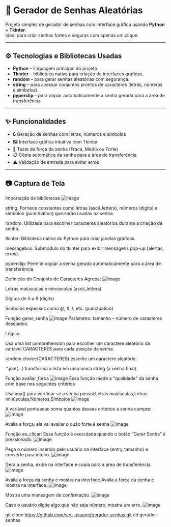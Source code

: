# 🔐 Gerador de Senhas Aleatórias

Projeto simples de gerador de senhas com interface gráfica usando **Python + Tkinter**.  
Ideal para criar senhas fortes e seguras com apenas um clique.

---

## ⚙️ Tecnologias e Bibliotecas Usadas

- **Python** – linguagem principal do projeto.
- **Tkinter** – biblioteca nativa para criação de interfaces gráficas.
- **random** – para gerar senhas aleatórias com segurança.
- **string** – para acessar conjuntos prontos de caracteres (letras, números e símbolos).
- **pyperclip** – para copiar automaticamente a senha gerada para a área de transferência.

---

## ✨ Funcionalidades

- 🔒 Geração de senhas com letras, números e símbolos
- 🖼️ Interface gráfica intuitiva com Tkinter
- 🧠 Teste de força da senha (Fraca, Média ou Forte)
- 📋 Cópia automática da senha para a área de transferência
- ⚠️ Validação de entrada para evitar erros

---

## 📷 Captura de Tela
Importação de bibliotecas
![image](https://github.com/user-attachments/assets/d1efd42a-68e3-4c2f-ba63-7c020f2cef78)

string: Fornece constantes como letras (ascii_letters), números (digits) e símbolos (punctuation) que serão usadas na senha.

random: Utilizada para escolher caracteres aleatórios durante a criação da senha.

tkinter: Biblioteca nativa do Python para criar janelas gráficas.

messagebox: Submódulo do tkinter para exibir mensagens pop-up (alertas, erros).

pyperclip: Permite copiar a senha gerada automaticamente para a área de transferência.


Definição do Conjunto de Caracteres
Agrupa:
![image](https://github.com/user-attachments/assets/2a97983b-295f-4d0b-8bf7-cae48fa95b28)

Letras maiúsculas e minúsculas (ascii_letters)

Dígitos de 0 a 9 (digits)

Símbolos especiais como @, #, !, etc. (punctuation)

Função gerar_senha
![image](https://github.com/user-attachments/assets/2fc60eab-7bd4-4f28-917f-9afc4068632d)
Parâmetro: tamanho – número de caracteres desejados.

Lógica:

Usa uma list comprehension para escolher um caractere aleatório da variável CARACTERES para cada posição da senha.

random.choice(CARACTERES) escolhe um caractere aleatório.

''.join(...) transforma a lista em uma única string (a senha final).

Função avaliar_forca
![image](https://github.com/user-attachments/assets/29a7ca35-2867-4515-91bb-5f38cf5858b4)
Essa função mede a "qualidade" da senha com base nos seguintes critérios

Usa any() para verificar se a senha possui:Letras maiúsculas,Letras minúsculas,Números,Símbolos
![image](https://github.com/user-attachments/assets/0dc4ff4a-f972-4ddd-9eef-73fff0f7ce97)

A variável pontuacao soma quantos desses critérios a senha cumpre:
![image](https://github.com/user-attachments/assets/7a892a37-72ba-48fe-a5ff-fe97d55bf802)

Avalia a força: ela vai avaliar o quão forte é senha
![image](https://github.com/user-attachments/assets/44f0f71d-bb2b-44ae-ab40-a87e18817d09)


Função ao_clicar: Essa função é executada quando o botão “Gerar Senha” é pressionado.
![image](https://github.com/user-attachments/assets/65708cfb-a13a-45b3-a33d-b5d8256f0276)

Pega o número inserido pelo usuário na interface (entry_tamanho) e converte para inteiro.
![image](https://github.com/user-attachments/assets/6cb87095-d194-4fc0-8452-03a6f75d661a)

Gera a senha, exibe na interface e copia para a área de transferência.
![image](https://github.com/user-attachments/assets/f2b72a6c-2e6e-464f-982d-6d9f31768cc3)

Avalia a força da senha e mostra na interface.Avalia a força da senha e mostra na interface.
![image](https://github.com/user-attachments/assets/4dfe142e-1a49-4bcf-8639-7380cdce3c8b)

Mostra uma mensagem de confirmação.
![image](https://github.com/user-attachments/assets/a00c05e8-2ba1-4f52-9034-53dd55c12510)

Caso o usuário digite algo que não seja número, mostra um erro.
![image](https://github.com/user-attachments/assets/b2c5f2c6-badd-467c-898b-ea0bfa86f7ef)

git clone https://github.com/seu-usuario/gerador-senhas.git
cd gerador-senhas



